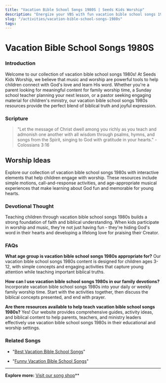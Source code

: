 ```yaml
---
title: "Vacation Bible School Songs 1980S | Seeds Kids Worship"
description: "Energize your VBS with fun vacation bible school songs 1980s. Engaging worship music and activities for summer children's ministry."
slug: "/activities/vacation-bible-school-songs-1980s"
tags:
---
```


# Vacation Bible School Songs 1980S

### Introduction

Welcome to our collection of vacation bible school songs 1980s! At Seeds Kids Worship, we believe that music and worship are powerful tools to help children connect with God's love and learn His word. Whether you're a parent looking for meaningful content for family worship time, a Sunday school teacher planning your next lesson, or a pastor seeking engaging material for children's ministry, our vacation bible school songs 1980s resources provide the perfect blend of biblical truth and joyful expression.

### Scripture

> "Let the message of Christ dwell among you richly as you teach and admonish one another with all wisdom through psalms, hymns, and songs from the Spirit, singing to God with gratitude in your hearts." - Colossians 3:16

## Worship Ideas

Explore our collection of vacation bible school songs 1980s with interactive elements that help children engage with worship. These resources include simple motions, call-and-response activities, and age-appropriate musical experiences that make learning about God fun and memorable for young hearts.

### Devotional Thought

Teaching children through vacation bible school songs 1980s builds a strong foundation of faith and biblical understanding. When kids participate in worship and music, they're not just having fun - they're hiding God's word in their hearts and developing a lifelong love for praising their Creator.

### FAQs

**What age group is vacation bible school songs 1980s appropriate for?**
Our vacation bible school songs 1980s content is designed for children ages 3-12, with simple concepts and engaging activities that capture young attention while teaching important biblical truths.

**How can I use vacation bible school songs 1980s in our family devotions?**
Incorporate vacation bible school songs 1980s into your daily or weekly family worship time. Start with the activities together, then discuss the biblical concepts presented, and end with prayer.

**Are there resources available to help teach vacation bible school songs 1980s?**
Yes! Our website provides comprehensive guides, activity ideas, and biblical content to help parents, teachers, and ministry leaders effectively use vacation bible school songs 1980s in their educational and worship settings.

### Related Songs

- "[Best Vacation Bible School Songs](/activities/best-vacation-bible-school-songs/)"

- "[Funny Vacation Bible School Songs](/activities/funny-vacation-bible-school-songs/)"

---

**Explore more:** [Visit our song shop](https://seedskidsworship.com/shop)**

<!-- Schema Markup -->
<script type="application/ld+json">
{
  "@context": "https://schema.org",
  "@type": "MusicRecording",
  "name": "Vacation Bible School Songs 1980S",
  "byArtist": {
    "@type": "MusicGroup",
    "name": "Seeds Kids Worship"
  },
  "isFamilyFriendly": true,
  "url": "https://seedskidsworship.com/activities/vacation-bible-school-songs-1980s/"
}
</script>